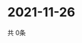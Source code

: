 # 2021-11-26
  共 0条

  <!-- BEGIN -->
  <!-- 最后更新时间Fri Nov 26 2021 09:03:43 GMT+0000 (Coordinated Universal Time) -->
  
  <!-- END -->
  
  